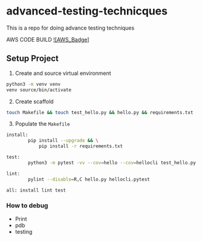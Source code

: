 # advanced-testing-technicques
This is a repo for doing advance testing techniques

AWS CODE BUILD
[![AWS_Badge]](https://codebuild.us-east-1.amazonaws.com/badges?uuid=eyJlbmNyeXB0ZWREYXRhIjoiS3dQeUhyc1kvYkNvRUE0S0ptcnJuWE1GNlFGRzRleWdndE9RQnBQNmdHOE5ZcFRHMUFJTzM2dGxiQ0ZCeFBqVnoyR0x3ZkxhdmEyREllQnZKc1JlTW9FPSIsIml2UGFyYW1ldGVyU3BlYyI6IklsSWhkaWZJZ1RHL0pqakUiLCJtYXRlcmlhbFNldFNlcmlhbCI6MX0%3D&branch=main)

## Setup Project

1. Create and source virtual environment

```bash
python3 -m venv venv
venv source/bin/activate
```

2. Create scaffold

```bash
touch Makefile && touch test_hello.py && hello.py && requirements.txt
```

3. Populate the `Makefile`

```bash
install:
		pip install --upgrade && \
			pip install -r requirements.txt

test:
		python3 -m pytest -vv --cov=hello --cov=hellocli test_hello.py

lint:
		pylint --disable=R,C hello.py hellocli.pytest

all: install lint test
```

### How to debug

* Print
* pdb
* testing

